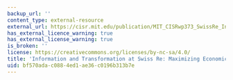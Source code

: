 ```yaml
---
backup_url: ''
content_type: external-resource
external_url: https://cisr.mit.edu/publication/MIT_CISRwp373_SwissRe_InfoAndTrans
has_external_licence_warning: true
has_external_license_warning: true
is_broken: ''
license: https://creativecommons.org/licenses/by-nc-sa/4.0/
title: 'Information and Transformation at Swiss Re: Maximizing Economic Value'
uid: bf570ada-c088-4ed1-ae36-c0196b313b7e
---
```

